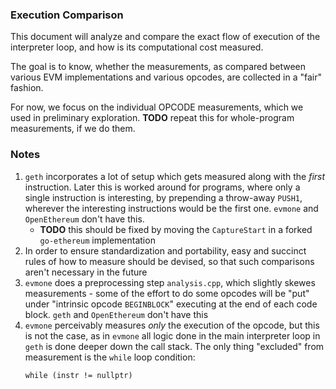 ### Execution Comparison

This document will analyze and compare the exact flow of execution of the interpreter loop, and how is its computational cost measured.

The goal is to know, whether the measurements, as compared between various EVM implementations and various opcodes, are collected in a "fair" fashion.

For now, we focus on the individual OPCODE measurements, which we used in preliminary exploration.
**TODO** repeat this for whole-program measurements, if we do them.

### Notes

1. `geth` incorporates a lot of setup which gets measured along with the _first_ instruction. Later this is worked around for programs, where only a single instruction is interesting, by prepending a throw-away `PUSH1`, wherever the interesting instructions would be the first one. `evmone` and `OpenEthereum` don't have this.
    - **TODO** this should be fixed by moving the `CaptureStart` in a forked `go-ethereum` implementation
2. In order to ensure standardization and portability, easy and succinct rules of how to measure should be devised, so that such comparisons aren't necessary in the future
3. `evmone` does a preprocessing step `analysis.cpp`, which slightly skewes measurements - some of the effort to do some opcodes will be "put" under "intrinsic opcode `BEGINBLOCK`" executing at the end of each code block. `geth` and `OpenEthereum` don't have this
4. `evmone` perceivably measures _only_ the execution of the opcode, but this is not the case, as in `evmone` all logic done in the main interpreter loop in `geth` is done deeper down the call stack. The only thing "excluded" from measurement is the `while` loop condition:
    ```
    while (instr != nullptr)
    ```

